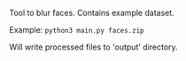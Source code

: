 Tool to blur faces. Contains example dataset.

Example: `python3 main.py faces.zip`

Will write processed files to 'output' directory.
